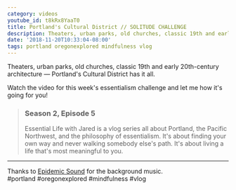 ```yaml
---
category: videos
youtube_id: t8kRx8YaaT0
title: Portland's Cultural District // SOLITUDE CHALLENGE
description: Theaters, urban parks, old churches, classic 19th and early 20th-century architecture — Portland's Cultural District has it all.
date: '2018-11-20T10:33:04-08:00'
tags: portland oregonexplored mindfulness vlog
---
```


Theaters, urban parks, old churches, classic 19th and early 20th-century architecture — Portland's Cultural District has it all.

Watch the video for this week's essentialism challenge and let me how it's going for you!

> ### Season 2, Episode 5
> 
> Essential Life with Jared is a vlog series all about Portland, the Pacific Northwest, and the philosophy of essentialism. It's about finding your own way and never walking somebody else's path. It's about living a life that's most meaningful to you.

----

Thanks to [Epidemic Sound](https://player.epidemicsound.com) for the background music.  
#portland #oregonexplored #mindfulness #vlog